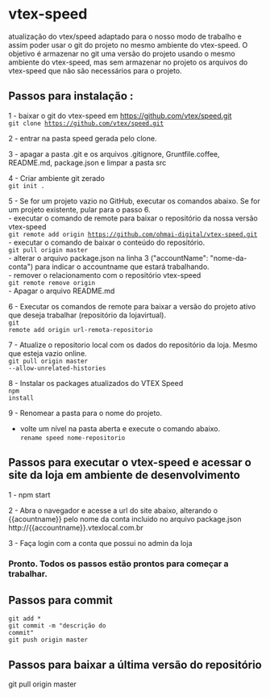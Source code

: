 # vtex-speed
atualização do vtex/speed adaptado para o nosso modo de trabalho e assim poder usar o git do projeto no mesmo ambiente do vtex-speed.
O objetivo é armazenar no git uma versão do projeto usando o mesmo ambiente do vtex-speed, mas sem armazenar no projeto os arquivos do vtex-speed que não são necessários para o projeto. 

## Passos para instalação :
1 - baixar o git do vtex-speed em https://github.com/vtex/speed.git
<br/><code>git clone https://github.com/vtex/speed.git</code>

2 - entrar na pasta speed gerada pelo clone.

3 - apagar a pasta .git e os arquivos .gitignore, Gruntfile.coffee, README.md, package.json e limpar a pasta src

4 - Criar ambiente git zerado
<br/><code>git init .</code>

5 - Se for um projeto vazio no GitHub, executar os comandos abaixo. Se for um projeto existente, pular para o passo 6.
<br/>- executar o comando de remote para baixar o repositório da nossa versão vtex-speed 
<br/><code>git remote add origin https://github.com/ohmai-digital/vtex-speed.git</code>
<br />- executar o comando de baixar o conteúdo do repositório.
<br/><code>git pull origin master</code>
<br />- alterar o arquivo package.json na linha 3 ("accountName": "nome-da-conta") para indicar o accountname que estará trabalhando.
<br/>- remover o relacionamento com o repositório vtex-speed
<br/><code>git remote remove origin</code>
<br/>- Apagar o arquivo README.md

6 - Executar os comandos de remote para baixar a versão do projeto ativo que deseja trabalhar (repositório da lojavirtual).
<br/><code>git remote add origin url-remota-repositorio</code>

7 - Atualize o repositorio local com os dados do repositório da loja. Mesmo que esteja vazio online.
<br/><code>git pull origin master --allow-unrelated-histories</code>

8 - Instalar os packages atualizados do VTEX Speed
<br/><code>npm install</code>

9 - Renomear a pasta para o nome do projeto.
- volte um nível na pasta aberta e execute o comando abaixo.
<br/><code>rename speed nome-repositorio</code>

## Passos para executar o vtex-speed e acessar o site da loja em ambiente de desenvolvimento
1 - npm start

2 - Abra o navegador e acesse a url do site abaixo, alterando o {{acountname}} pelo nome da conta incluido no arquivo package.json
<br/>http://{{accountname}}.vtexlocal.com.br 

3 - Faça login com a conta que possui no admin da loja

### Pronto. Todos os passos estão prontos para começar a trabalhar.

## Passos para commit
<code>git add *</code>
<br/><code>git commit -m "descrição do commit"</code>
<br/><code>git push origin master</code>

## Passos para baixar a última versão do repositório
git pull origin master

